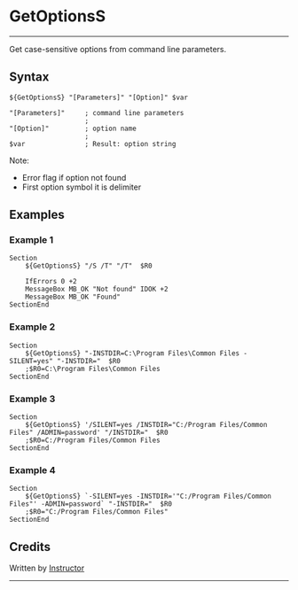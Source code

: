 # GetOptionsS

---

Get case-sensitive options from command line parameters.

## Syntax

	${GetOptionsS} "[Parameters]" "[Option]" $var

	"[Parameters]"     ; command line parameters
	                   ;
	"[Option]"         ; option name
	                   ;
	$var               ; Result: option string

Note:

- Error flag if option not found 
- First option symbol it is delimiter

## Examples

### Example 1

	Section
		${GetOptionsS} "/S /T" "/T"  $R0

		IfErrors 0 +2
		MessageBox MB_OK "Not found" IDOK +2
		MessageBox MB_OK "Found"
	SectionEnd

### Example 2

	Section
		${GetOptionsS} "-INSTDIR=C:\Program Files\Common Files -SILENT=yes" "-INSTDIR="  $R0
		;$R0=C:\Program Files\Common Files
	SectionEnd

### Example 3

	Section
		${GetOptionsS} '/SILENT=yes /INSTDIR="C:/Program Files/Common Files" /ADMIN=password' "/INSTDIR="  $R0
		;$R0=C:/Program Files/Common Files
	SectionEnd

### Example 4

	Section
		${GetOptionsS} `-SILENT=yes -INSTDIR='"C:/Program Files/Common Files"' -ADMIN=password` "-INSTDIR="  $R0
		;$R0="C:/Program Files/Common Files"
	SectionEnd

## Credits

Written by [Instructor][1]

---

[1]: http://nsis.sourceforge.net/User:Instructor